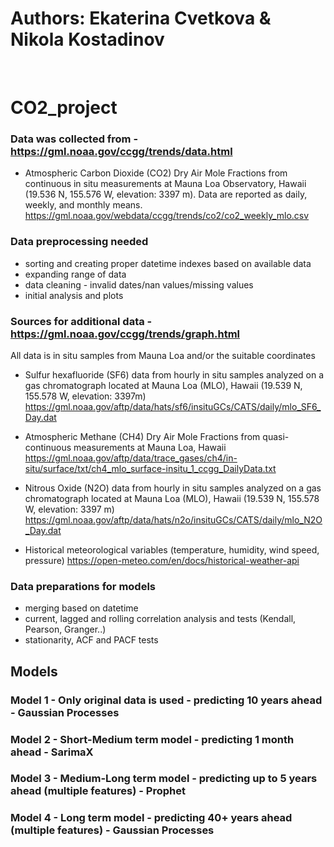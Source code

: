 # Authors: Ekaterina Cvetkova & Nikola Kostadinov

<br>

# CO2_project

### Data was collected from - https://gml.noaa.gov/ccgg/trends/data.html
- Atmospheric Carbon Dioxide (CO2) Dry Air Mole Fractions from continuous in situ measurements at Mauna Loa Observatory, Hawaii (19.536 N, 155.576 W, elevation: 3397 m). Data are reported as daily, weekly, and monthly means.
https://gml.noaa.gov/webdata/ccgg/trends/co2/co2_weekly_mlo.csv

### Data preprocessing needed 
- sorting and creating proper datetime indexes based on available data
- expanding range of data
- data cleaning - invalid dates/nan values/missing values
- initial analysis and plots

### Sources for additional data - https://gml.noaa.gov/ccgg/trends/graph.html
All data is in situ samples from Mauna Loa and/or the suitable coordinates

- Sulfur hexafluoride (SF6) data from hourly in situ samples analyzed on a gas chromatograph located at Mauna Loa (MLO), Hawaii (19.539 N, 155.578 W, elevation: 3397m) https://gml.noaa.gov/aftp/data/hats/sf6/insituGCs/CATS/daily/mlo_SF6_Day.dat

- Atmospheric Methane (CH4) Dry Air Mole Fractions from quasi-continuous measurements at Mauna Loa, Hawaii https://gml.noaa.gov/aftp/data/trace_gases/ch4/in-situ/surface/txt/ch4_mlo_surface-insitu_1_ccgg_DailyData.txt

- Nitrous Oxide (N2O) data from hourly in situ samples analyzed on a gas chromatograph located at Mauna Loa (MLO), Hawaii (19.539 N, 155.578 W, elevation: 3397 m) https://gml.noaa.gov/aftp/data/hats/n2o/insituGCs/CATS/daily/mlo_N2O_Day.dat

- Historical meteorological variables (temperature, humidity, wind speed, pressure) https://open-meteo.com/en/docs/historical-weather-api

### Data preparations for models 
- merging based on datetime 
- current, lagged and rolling correlation analysis and tests (Kendall, Pearson, Granger..)
- stationarity, ACF and PACF tests

## Models
### Model 1 - Only original data is used - predicting 10 years ahead - Gaussian Processes 
### Model 2 - Short-Medium term model - predicting 1 month ahead - SarimaX
### Model 3 - Medium-Long term model - predicting up to 5 years ahead (multiple features) - Prophet
### Model 4 - Long term model - predicting 40+ years ahead (multiple features) - Gaussian Processes 
